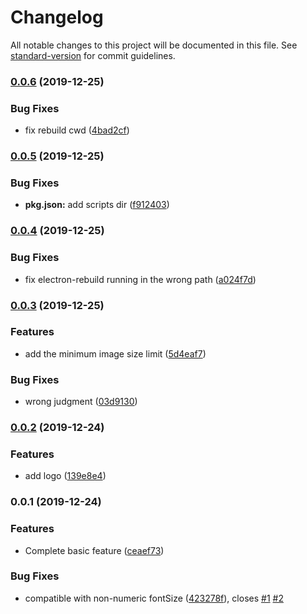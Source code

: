 # Changelog

All notable changes to this project will be documented in this file. See [standard-version](https://github.com/conventional-changelog/standard-version) for commit guidelines.

### [0.0.6](https://github.com/Dec-F/picgo-plugin-watermark/compare/v0.0.5...v0.0.6) (2019-12-25)


### Bug Fixes

* fix rebuild cwd ([4bad2cf](https://github.com/Dec-F/picgo-plugin-watermark/commit/4bad2cf5d4119fcd9e8ca0aea30b5cdbbc2bca7c))

### [0.0.5](https://github.com/Dec-F/picgo-plugin-watermark/compare/v0.0.4...v0.0.5) (2019-12-25)


### Bug Fixes

* **pkg.json:** add scripts dir ([f912403](https://github.com/Dec-F/picgo-plugin-watermark/commit/f912403cd177aaa1d73aeef8fe05c4ab6817006a))

### [0.0.4](https://github.com/Dec-F/picgo-plugin-watermark/compare/v0.0.3...v0.0.4) (2019-12-25)


### Bug Fixes

* fix electron-rebuild running in the wrong path ([a024f7d](https://github.com/Dec-F/picgo-plugin-watermark/commit/a024f7d4644f701a562c5912ad47abb82fd21a61))

### [0.0.3](https://github.com/Dec-F/picgo-plugin-watermark/compare/v0.0.2...v0.0.3) (2019-12-25)


### Features

* add the minimum image size limit ([5d4eaf7](https://github.com/Dec-F/picgo-plugin-watermark/commit/5d4eaf7f4f2491e8b23b11deaf0917ee9980ca28))


### Bug Fixes

* wrong judgment ([03d9130](https://github.com/Dec-F/picgo-plugin-watermark/commit/03d913034e6c15f48e385486df8dd769ddecbd33))

### [0.0.2](https://github.com/Dec-F/picgo-plugin-watermark/compare/v0.0.1...v0.0.2) (2019-12-24)


### Features

* add logo ([139e8e4](https://github.com/Dec-F/picgo-plugin-watermark/commit/139e8e4d1e63e9299d24a1c37ea9d6405e69ece0))

### 0.0.1 (2019-12-24)

### Features

- Complete basic feature ([ceaef73](https://github.com/Dec-F/picgo-plugin-watermark/commit/ceaef7314a584360a282499be047777cc6f56171))

### Bug Fixes

- compatible with non-numeric fontSize ([423278f](https://github.com/Dec-F/picgo-plugin-watermark/commit/423278fcafb4a70a6e9726a7f45e4ebc9fcc871c)), closes [#1](https://github.com/Dec-F/picgo-plugin-watermark/issues/1) [#2](https://github.com/Dec-F/picgo-plugin-watermark/issues/2)
